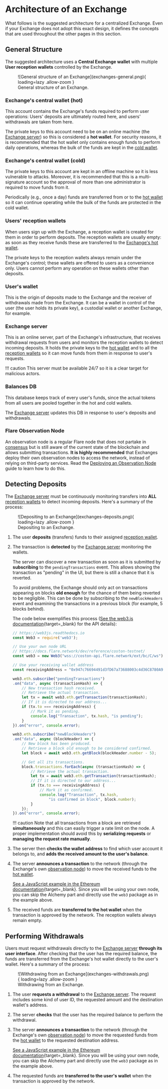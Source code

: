# Architecture of an Exchange

What follows is the suggested architecture for a centralized Exchange. Even if your Exchange does not adopt this exact design, it defines the concepts that are used throughout the other pages in this section.

## General Structure

The suggested architecture uses a **Central Exchange wallet** with multiple **User reception wallets** controlled by the Exchange.

<figure markdown>
  ![General structure of an Exchange](exchanges-general.png){ loading=lazy .allow-zoom }
  <figcaption>General structure of an Exchange.</figcaption>
</figure>

### Exchange's central wallet (hot)

This account contains the Exchange's funds required to perform user operations: Users' deposits are ultimately routed here, and users' withdrawals are taken from here.

The private keys to this account need to be on an online machine (the [Exchange server](#exchange-server)) so this is considered a **hot wallet**. For security reasons, it is recommended that the hot wallet only contains enough funds to perform daily operations, whereas the bulk of the funds are kept in the [cold wallet](#exchanges-central-wallet-cold).

### Exchange's central wallet (cold)

The private keys to this account are kept in an offline machine so it is less vulnerable to attacks. Moreover, it is recommended that this is a multi-signature account so the approval of more than one administrator is required to move funds from it.

Periodically (e.g., once a day) funds are transferred from or to the [hot wallet](#exchanges-central-wallet-hot) so it can continue operating while the bulk of the funds are protected in the cold wallet.

### Users' reception wallets

When users sign up with the Exchange, a reception wallet is created for them in order to perform deposits. The reception wallets are usually empty: as soon as they receive funds these are transferred to the [Exchange's hot wallet](#exchanges-central-wallet-hot).

The private keys to the reception wallets always remain under the Exchange's control; these wallets are offered to users as a convenience only. Users cannot perform any operation on these wallets other than deposits.

### User's wallet

This is the origin of deposits made to the Exchange and the receiver of withdrawals made from the Exchange. It can be a wallet in control of the user (the user holds its private key), a custodial wallet or another Exchange, for example.

### Exchange server

This is an online server, part of the Exchange's infrastructure, that receives withdrawal requests from users and monitors the reception wallets to detect incoming deposits. It holds the private keys to the [hot wallet](#exchanges-central-wallet-hot) and to all the [reception wallets](#users-reception-wallets) so it can move funds from them in response to user's requests.

!!! caution
    This server must be available 24/7 so it is a clear target for malicious actors.

### Balances DB

This database keeps track of every user's funds, since the actual tokens from all users are pooled together in the hot and cold wallets.

The [Exchange server](#exchange-server) updates this DB in response to user's deposits and withdrawals.

### Flare Observation Node

An observation node is a regular Flare node that does not partake in [consensus](glossary.md#consensus) but is still aware of the current state of the blockchain and allows submitting transactions. **It is highly recommended** that Exchanges deploy their own observation nodes to access the network, instead of relying on third-party services. Read the [Deploying an Observation Node](../infra/observation.md) guide to learn how to do this.

## Detecting Deposits

The [Exchange server](#exchange-server) must be continuously monitoring transfers into **ALL** [reception wallets](#users-reception-wallets) to detect incoming deposits. Here's a summary of the process:

<figure markdown>
  ![Depositing to an Exchange](exchanges-deposits.png){ loading=lazy .allow-zoom }
  <figcaption>Depositing to an Exchange.</figcaption>
</figure>

1. The user **deposits** (transfers) funds to their assigned [reception wallet](#users-reception-wallets).

2. The transaction is **detected** by the [Exchange server](#exchange-server) monitoring the wallets.

    The server can discover a new transaction as soon as it is submitted by **subscribing** to the `pendingTransactions` event. This allows showing the transaction as "pending" in the UI, but there is still a chance that it is reverted.

    To avoid problems, the Exchange should only act on transactions appearing on blocks **old enough** for the chance of them being reverted to be negligible. This can be done by subscribing to the `newBlockHeaders` event and examining the transactions in a previous block (for example, 5 blocks behind).

    The code below exemplifies this process ([See the web3.js documentation](https://web3js.readthedocs.io){target=_blank} for the API details):

    ```  typescript
    // https://web3js.readthedocs.io
    const Web3 = require('web3');

    // Use your own node URL
    // https://docs.flare.network/dev/reference/coston-testnet/
    const web3 = new Web3("wss://coston-api.flare.network/ext/bc/C/ws");

    // Use your receiving wallet address
    const receivingAddress = "0x947c76694491d3fD67a73688003c4d36C8780A97";

    web3.eth.subscribe("pendingTransactions")
    .on("data", async (transactionHash) => {
        // New transaction hash received.
        // Retrieve the actual transaction.
        let tx = await web3.eth.getTransaction(transactionHash);
        // If it is directed to our address...
        if (tx.to === receivingAddress) {
            // Mark it as pending.
            console.log("Transaction", tx.hash, "is pending");
        }
    }).on("error", console.error);

    web3.eth.subscribe("newBlockHeaders")
    .on("data", async (blockHeader) => {
        // New block has been produced.
        // Retrieve a block old enough to be considered confirmed.
        let block = await web3.eth.getBlock(blockHeader.number - 5);

        // Get all its transactions.
        block.transactions.forEach(async (transactionHash) => {
            // Retrieve the actual transaction.
            let tx = await web3.eth.getTransaction(transactionHash);
            // If it is directed to our address...
            if (tx.to === receivingAddress) {
                // Mark it as confirmed.
                console.log("Transaction", tx.hash,
                    "is confirmed in block", block.number);
            }
        });
    }).on("error", console.error);
    ```

    !!! caution
        Note that all transactions from a block are retrieved **simultaneously** and this can easily trigger a rate limit on the node. A proper implementation should avoid this by **serializing requests** or **managing the request rate manually**.

3. The server then **checks the wallet address** to find which user account it belongs to, and **adds the received amount to the user's balance**.

4. The server **announces a transaction** to the network (through the Exchange's own [observation node](#flare-observation-node)) to move the received funds to the [hot wallet](#exchanges-central-wallet-hot).

    [See a JavaScript example in the Ethereum documentation](https://ethereum.org/en/developers/tutorials/sending-transactions-using-web3-and-alchemy/){target=_blank}. Since you will be using your own node, you can skip the Alchemy part and directly use the `web3` package as in the example above.

5. The received funds are **transferred to the hot wallet** when the transaction is approved by the network. The reception wallets always remain empty.

## Performing Withdrawals

Users must request withdrawals directly to the [Exchange server](#exchange-server) **through its user interface**. After checking that the user has the required balance, the funds are transferred from the Exchange's hot wallet directly to the user's wallet. Here's a summary of the process:

<figure markdown>
  ![Withdrawing from an Exchange](exchanges-withdrawals.png){ loading=lazy .allow-zoom }
  <figcaption>Withdrawing from an Exchange.</figcaption>
</figure>

1. The user **requests a withdrawal** to the [Exchange server](#exchange-server). The request includes some kind of user ID, the requested amount and the destination wallet's address.

2. The server **checks** that the user has the required balance to perform the withdrawal.

3. The server **announces a transaction** to the network (through the Exchange's own [observation node](#flare-observation-node)) to move the requested funds from the [hot wallet](#exchanges-central-wallet-hot) to the requested destination address.

    [See a JavaScript example in the Ethereum documentation](https://ethereum.org/en/developers/tutorials/sending-transactions-using-web3-and-alchemy/){target=_blank}. Since you will be using your own node, you can skip the Alchemy part and directly use the `web3` package as in the example above.

4. The requested funds are **transferred to the user's wallet** when the transaction is approved by the network.

